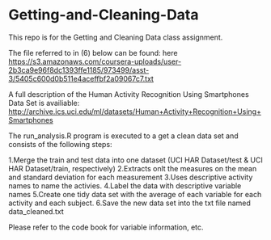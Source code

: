 # Getting-and-Cleaning-Data
This repo is for the Getting and Cleaning Data class assignment.

The file referred to in (6) below can be found: here
https://s3.amazonaws.com/coursera-uploads/user-2b3ca9e96f8dc1393ffe1185/973499/asst-3/5405c600d0b511e4aceffbf2a09067c7.txt

A full description of the Human Activity Recognition Using Smartphones Data Set is availiable: 
http://archive.ics.uci.edu/ml/datasets/Human+Activity+Recognition+Using+Smartphones

The run_analysis.R program is executed to a get a clean data set and consists of the following steps: 

1.Merge the train and test data into one dataset (UCI HAR Dataset/test & UCI HAR Dataset/train, respectively)
2.Extracts onlt the measures on the mean and standard deviation for each measurement
3.Uses descriptive activity names to name the activies.
4.Label the data with descriptive variable names
5.Create one tidy data set with the average of each variable for each activity and each subject.
6.Save the new data set into the txt file named data_cleaned.txt

Please refer to the code book for variable information, etc.


